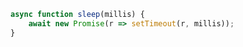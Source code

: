 ```JavaScript
async function sleep(millis) {
    await new Promise(r => setTimeout(r, millis));
}
```